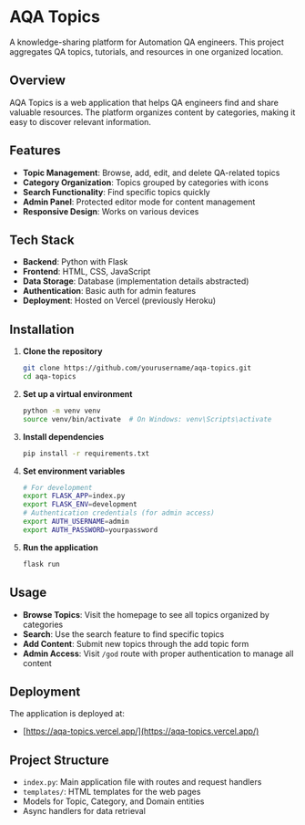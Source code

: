 # AQA Topics

A knowledge-sharing platform for Automation QA engineers. This project aggregates QA topics, tutorials, and resources in
one organized location.

## Overview

AQA Topics is a web application that helps QA engineers find and share valuable resources. The platform organizes
content by categories, making it easy to discover relevant information.

## Features

- **Topic Management**: Browse, add, edit, and delete QA-related topics
- **Category Organization**: Topics grouped by categories with icons
- **Search Functionality**: Find specific topics quickly
- **Admin Panel**: Protected editor mode for content management
- **Responsive Design**: Works on various devices

## Tech Stack

- **Backend**: Python with Flask
- **Frontend**: HTML, CSS, JavaScript
- **Data Storage**: Database (implementation details abstracted)
- **Authentication**: Basic auth for admin features
- **Deployment**: Hosted on Vercel (previously Heroku)

## Installation

1. **Clone the repository**
   ```bash
   git clone https://github.com/yourusername/aqa-topics.git
   cd aqa-topics
   ```

2. **Set up a virtual environment**
   ```bash
   python -m venv venv
   source venv/bin/activate  # On Windows: venv\Scripts\activate
   ```

3. **Install dependencies**
   ```bash
   pip install -r requirements.txt
   ```

4. **Set environment variables**
   ```bash
   # For development
   export FLASK_APP=index.py
   export FLASK_ENV=development
   # Authentication credentials (for admin access)
   export AUTH_USERNAME=admin
   export AUTH_PASSWORD=yourpassword
   ```

5. **Run the application**
   ```bash
   flask run
   ```

## Usage

- **Browse Topics**: Visit the homepage to see all topics organized by categories
- **Search**: Use the search feature to find specific topics
- **Add Content**: Submit new topics through the add topic form
- **Admin Access**: Visit `/god` route with proper authentication to manage all content

## Deployment

The application is deployed at:

- [https://aqa-topics.vercel.app/](https://aqa-topics.vercel.app/)

## Project Structure

- `index.py`: Main application file with routes and request handlers
- `templates/`: HTML templates for the web pages
- Models for Topic, Category, and Domain entities
- Async handlers for data retrieval

